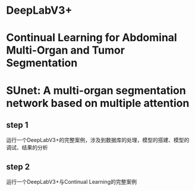 # DeepLabV3+
# Continual Learning for Abdominal Multi-Organ and Tumor Segmentation
# SUnet: A multi-organ segmentation network based on multiple attention

## step 1
运行一个DeepLabV3+的完整案例，涉及到数据库的处理，模型的搭建、模型的调试、结果的分析

## step 2
运行一个DeepLabV3+与Continual Learning的完整案例
